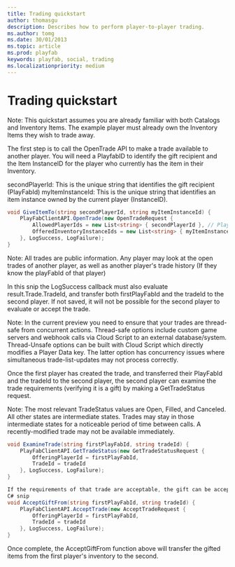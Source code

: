 ```yaml
---
title: Trading quickstart
author: thomasgu
description: Describes how to perform player-to-player trading.
ms.author: tomg
ms.date: 30/01/2013
ms.topic: article
ms.prod: playfab
keywords: playfab, social, trading
ms.localizationpriority: medium
---
```


# Trading quickstart

Note: This quickstart assumes you are already familiar with both Catalogs and Inventory Items. The example player must already own the Inventory Items they wish to trade away.

The first step is to call the OpenTrade API to make a trade available to another player. You will need a PlayfabID to identify the gift recipient and the Item InstanceID for the player who currently has the item in their Inventory.
  
secondPlayerId: This is the unique string that identifies the gift recipient (PlayFabId) 
myItemInstanceId: This is the unique string that identifies an item instance owned by the current player (InstanceID).

```csharp
void GiveItemTo(string secondPlayerId, string myItemInstanceId) { 
    PlayFabClientAPI.OpenTrade(new OpenTradeRequest { 
        AllowedPlayerIds = new List<string> { secondPlayerId }, // PlayFab ID for the friend who will recieve your gift 
        OfferedInventoryInstanceIds = new List<string> { myItemInstanceId } // The item instanceId fetched from GetUserInventory() 
    }, LogSuccess, LogFailure); 
}
```

Note: All trades are public information. Any player may look at the open trades of another player, as well as another player's trade history (If they know the playFabId of that player)

In this snip the LogSuccess callback must also evaluate result.Trade.TradeId, and transfer both firstPlayFabId and the tradeId to the second player. If not saved, it will not be possible for the second player to evaluate or accept the trade.
  
Note: In the current preview you need to ensure that your trades are thread-safe from concurrent actions. Thread-safe options include custom game servers and webhook calls via Cloud Script to an external database/system. Thread-Unsafe options can be built with Cloud Script which directly modifies a Player Data key. The latter option has concurrency issues where simultaneous trade-list-updates may not process correctly.

Once the first player has created the trade, and transferred their PlayFabId and the tradeId to the second player, the second player can examine the trade requirements (verifying it is a gift) by making a GetTradeStatus request.

Note: The most relevant TradeStatus values are Open, Filled, and Canceled. All other states are intermediate states. Trades may stay in those intermediate states for a noticeable period of time between calls. A recently-modified trade may not be available immediately.

```csharp
void ExamineTrade(string firstPlayFabId, string tradeId) { 
    PlayFabClientAPI.GetTradeStatus(new GetTradeStatusRequest { 
        OfferingPlayerId = firstPlayFabId, 
        TradeId = tradeId 
    }, LogSuccess, LogFailure); 
}

If the requirements of that trade are acceptable, the gift can be accepted using AcceptTrade 
C# snip 
void AcceptGiftFrom(string firstPlayFabId, string tradeId) { 
    PlayFabClientAPI.AcceptTrade(new AcceptTradeRequest { 
        OfferingPlayerId = firstPlayFabId, 
        TradeId = tradeId 
    }, LogSuccess, LogFailure); 
} 
```

Once complete, the AcceptGiftFrom function above will transfer the gifted items from the first player's inventory to the second.
